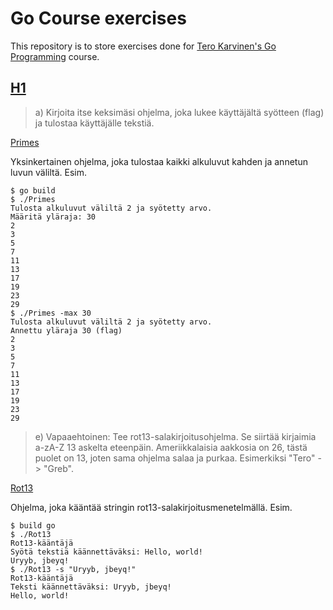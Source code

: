 # Go Course exercises
This repository is to store exercises done for [Tero Karvinen's Go Programming](http://terokarvinen.com/2020/go-programming-course-2020-w22/#laksyt) course.

## [H1](H1/)
>a) Kirjoita itse keksimäsi ohjelma, joka lukee käyttäjältä syötteen (flag) ja tulostaa käyttäjälle tekstiä.

[Primes](H1/Primes/)

Yksinkertainen ohjelma, joka tulostaa kaikki alkuluvut kahden ja annetun luvun väliltä.
Esim.
~~~~
$ go build
$ ./Primes
Tulosta alkuluvut väliltä 2 ja syötetty arvo.
Määritä yläraja: 30
2
3
5
7
11
13
17
19
23
29
$ ./Primes -max 30
Tulosta alkuluvut väliltä 2 ja syötetty arvo.
Annettu yläraja 30 (flag)
2
3
5
7
11
13
17
19
23
29
~~~~
    
>e) Vapaaehtoinen: Tee rot13-salakirjoitusohjelma. Se siirtää kirjaimia a-zA-Z 13 askelta eteenpäin. Ameriikkalaisia aakkosia on 26, tästä puolet on 13, joten sama ohjelma salaa ja purkaa. Esimerkiksi "Tero" -> "Greb".

[Rot13](H1/Rot13/)

Ohjelma, joka kääntää stringin rot13-salakirjoitusmenetelmällä.
Esim.
~~~~
$ build go
$ ./Rot13 
Rot13-kääntäjä
Syötä tekstiä käännettäväksi: Hello, world!
Uryyb, jbeyq!
$ ./Rot13 -s "Uryyb, jbeyq!"
Rot13-kääntäjä
Teksti käännettäväksi: Uryyb, jbeyq!
Hello, world!
~~~~
